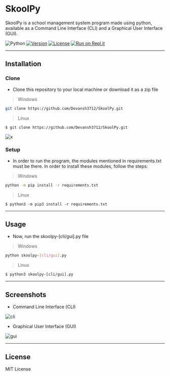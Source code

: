 # SkoolPy
SkoolPy is a school management system program made using python, available as a Command Line Interface (CLI) and a Graphical User Interface (GUI).

![Python](https://img.shields.io/badge/-Python-000000?style=flat&logo=python)
[![Version](https://badge.fury.io/gh/tterb%2FHyde.svg)](https://badge.fury.io/gh/tterb%2FHyde)
[![License](http://img.shields.io/:license-mit-blue.svg)](http://doge.mit-license.org)
[![Run on Repl.it](https://repl.it/badge/github/Devansh3712/SkoolPy)](https://repl.it/github/Devansh3712/SkoolPy)

---

## Installation

### Clone
- Clone this repository to your local machine or download it as a zip file 
> Windows
```bash
git clone https://github.com/Devansh3712/SkoolPy.git
```
> Linux
```shell
$ git clone https://github.com/Devansh3712/SkoolPy.git
```
![x](https://user-images.githubusercontent.com/58616444/91022964-89452a80-e613-11ea-9abd-339316668921.gif)
 
### Setup
- In order to run the program, the modules mentioned in requirements.txt must be there. In order to install these modules, follow the steps:
> Windows
```bash
python -m pip install -r requirements.txt
```
> Linux
```shell
$ python3 -m pip3 install -r requirements.txt
```

---

## Usage
- Now, run the skoolpy-[cli/gui].py file
> Windows
```bash
python skoolpy-[cli/gui].py
```
> Linux
```shell
$ python3 skoolpy-[cli/gui].py
```

---

## Screenshots

- Command Line Interface (CLI)

![cli](https://user-images.githubusercontent.com/58616444/91023899-c52cbf80-e614-11ea-8deb-bbe8f25438d8.png)

- Graphical User Interface (GUI)

![gui](https://user-images.githubusercontent.com/58616444/91023916-c8c04680-e614-11ea-9bdd-f6211d681b44.png)

---

## License
MIT License
